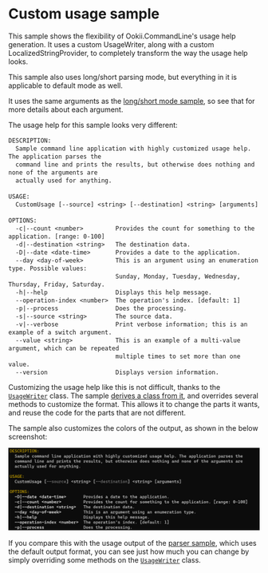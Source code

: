 # Custom usage sample

This sample shows the flexibility of Ookii.CommandLine's usage help generation. It uses a custom
UsageWriter, along with a custom LocalizedStringProvider, to completely transform the way the usage
help looks.

This sample also uses long/short parsing mode, but everything in it is applicable to default mode as
well.

It uses the same arguments as the [long/short mode sample](../LongShort), so see that for more
details about each argument.

The usage help for this sample looks very different:

```text
DESCRIPTION:
  Sample command line application with highly customized usage help. The application parses the
  command line and prints the results, but otherwise does nothing and none of the arguments are
  actually used for anything.

USAGE:
  CustomUsage [--source] <string> [--destination] <string> [arguments]

OPTIONS:
  -c|--count <number>         Provides the count for something to the application. [range: 0-100]
  -d|--destination <string>   The destination data.
  -D|--date <date-time>       Provides a date to the application.
  --day <day-of-week>         This is an argument using an enumeration type. Possible values:
                              Sunday, Monday, Tuesday, Wednesday, Thursday, Friday, Saturday.
  -h|--help                   Displays this help message.
  --operation-index <number>  The operation's index. [default: 1]
  -p|--process                Does the processing.
  -s|--source <string>        The source data.
  -v|--verbose                Print verbose information; this is an example of a switch argument.
  --value <string>            This is an example of a multi-value argument, which can be repeated
                              multiple times to set more than one value.
  --version                   Displays version information.
```

Customizing the usage help like this is not difficult, thanks to the [`UsageWriter`][] class. The
sample [derives a class from it](CustomUsageWriter.cs), and overrides several methods to customize
the format. This allows it to change the parts it wants, and reuse the code for the parts that are
not different.

The sample also customizes the colors of the output, as shown in the below screenshot:

![Custom usage colors](../../../docs/images/custom_usage.png)

If you compare this with the usage output of the [parser sample](../Parser), which uses the default
output format, you can see just how much you can change by simply overriding some methods on the
[`UsageWriter`][] class.

[`UsageWriter`]: https://www.ookii.org/docs/commandline-3.0/html/T_Ookii_CommandLine_UsageWriter.htm
